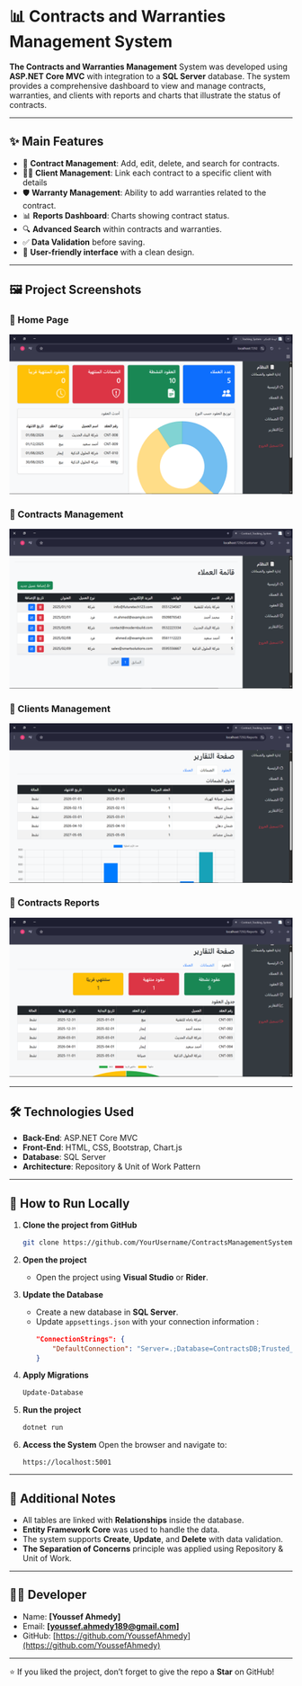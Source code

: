 # 📊 Contracts and Warranties Management System

**The Contracts and Warranties Management** System was developed using **ASP.NET Core MVC** with integration to a **SQL Server** database.
The system provides a comprehensive dashboard to view and manage contracts, warranties, and clients with reports and charts that illustrate the status of contracts.

---

## ✨ Main Features
- 📝 **Contract Management**: Add, edit, delete, and search for contracts.
- 👨‍💼 **Client Management**: Link each contract to a specific client with details
- 🛡️ **Warranty Management**: Ability to add warranties related to the contract.
- 📊 **Reports Dashboard**: Charts showing contract status.
- 🔍 **Advanced Search** within contracts and warranties.
- ✅ **Data Validation** before saving.
- 🎨 **User-friendly interface** with a clean design.

---

## 🖼️ Project Screenshots

### 🔹 Home Page
![Home Page](/screenShoots/Home.png)

### 🔹 Contracts Management
![Customers Management](/screenShoots/Customers.png)

### 🔹 Clients Management
![Warranties Management](/screenShoots/Guarantees.png)

### 🔹 Contracts Reports
![Reports](/screenShoots/Reports.png)

---

## 🛠️ Technologies Used
- **Back-End**: ASP.NET Core MVC  
- **Front-End**: HTML, CSS, Bootstrap, Chart.js  
- **Database**: SQL Server  
- **Architecture**: Repository & Unit of Work Pattern  

---

## 🚀 How to Run Locally

1. **Clone the project from GitHub**
   ```bash
   git clone https://github.com/YourUsername/ContractsManagementSystem.git
   ```

2. **Open the project**
   - Open the project using **Visual Studio** or **Rider**.

3. **Update the Database**
   - Create a new database in **SQL Server**. 
   - Update `appsettings.json` with your connection information :
     ```json
     "ConnectionStrings": {
         "DefaultConnection": "Server=.;Database=ContractsDB;Trusted_Connection=True;"
     }
     ```

4. **Apply Migrations**
   ```bash
   Update-Database
   ```

5. **Run the project**
   ```bash
   dotnet run
   ```

6. **Access the System**
   Open the browser and navigate to:
   ```
   https://localhost:5001
   ```

---

## 📌 Additional Notes
- All tables are linked with **Relationships** inside the database.
- **Entity Framework Core** was used to handle the data.
- The system supports **Create**, **Update**, and **Delete** with data validation. 
- **The Separation of Concerns** principle was applied using Repository & Unit of Work.

---

## 👨‍💻 Developer
- Name: **[Youssef Ahmedy]**
- Email: **[youssef.ahmedy189@gmail.com]**
- GitHub: [https://github.com/YoussefAhmedy](https://github.com/YoussefAhmedy)

---

⭐ If you liked the project, don’t forget to give the repo a **Star** on GitHub!
